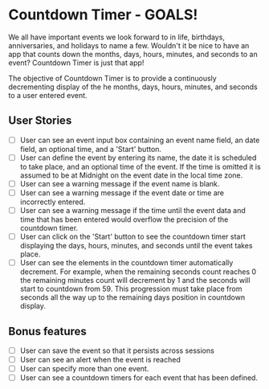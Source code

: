 # Countdown Timer - GOALS!

We all have important events we look forward to in life, birthdays,
anniversaries, and holidays to name a few. Wouldn't it be nice to have an app
that counts down the months, days, hours, minutes, and seconds to an event?
Countdown Timer is just that app!

The objective of Countdown Timer is to provide a continuously decrementing
display of the he months, days, hours, minutes, and seconds to a user entered
event.


## User Stories

-   [ ] User can see an event input box containing an event name field, an
date field, an optional time, and a 'Start' button.
-   [ ] User can define the event by entering its name, the date it is
scheduled to take place, and an optional time of the event. If the time is 
omitted it is assumed to be at Midnight on the event date in the local time
zone.
-   [ ] User can see a warning message if the event name is blank.
-   [ ] User can see a warning message if the event date or time are incorrectly
entered. 
-   [ ] User can see a warning message if the time until the event data and time
that has been entered would overflow the precision of the countdown timer.
-   [ ] User can click on the 'Start' button to see the countdown timer start
displaying the days, hours, minutes, and seconds until the event takes place.
-   [ ] User can see the elements in the countdown timer automatically
decrement. For example, when the remaining seconds count reaches 0 the remaining
minutes count will decrement by 1 and the seconds will start to countdown from 59. This progression must take place from seconds all the way up to the remaining days position in countdown display. 

## Bonus features

-   [ ] User can save the event so that it persists across sessions
-   [ ] User can see an alert when the event is reached
-   [ ] User can specify more than one event. 
-   [ ] User can see a countdown timers for each event that has been defined.